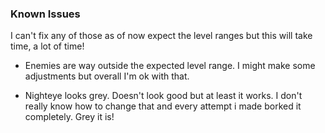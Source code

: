 ### Known Issues

I can't fix any of those as of now expect the level ranges but this will take time, a lot of time!

- Enemies are way outside the expected level range. I might make some adjustments but overall I'm ok with that.

- Nighteye looks grey. Doesn't look good but at least it works. I don't really know how to change that and every attempt i made borked it completely. Grey it is!

